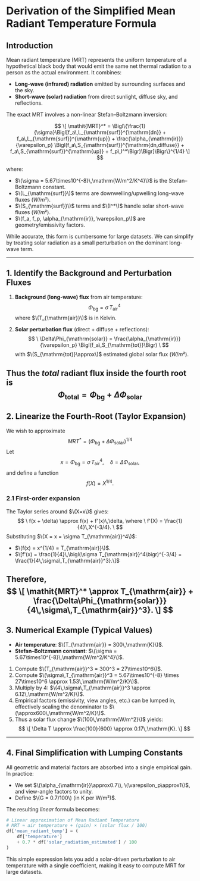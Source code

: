 # Derivation of the Simplified Mean Radiant Temperature Formula

## Introduction

Mean radiant temperature (MRT) represents the uniform temperature of a hypothetical black body that would emit the same net thermal radiation to a person as the actual environment.  It combines:

- **Long-wave (infrared) radiation** emitted by surrounding surfaces and the sky.
- **Short-wave (solar) radiation** from direct sunlight, diffuse sky, and reflections.

The exact MRT involves a non-linear Stefan–Boltzmann inversion:

$$
\[
\mathit{MRT}^* = \Bigl\{\frac{1}{\sigma}\Bigl[f_a\,L_{\mathrm{surf}}^{\mathrm{dn}} + f_a\,L_{\mathrm{surf}}^{\mathrm{up}} + \frac{\alpha_{\mathrm{ir}}}{\varepsilon_p} \Bigl(f_a\,S_{\mathrm{surf}}^{\mathrm{dn,diffuse}} + f_a\,S_{\mathrm{surf}}^{\mathrm{up}} + f_p\,I^*\Bigr)\Bigr]\Bigr\}^{1/4}
\]
$$

where:


- $\(\sigma = 5.67\times10^{-8}\,\mathrm{W/m^2/K^4}\)$ is the Stefan–Boltzmann constant.
- $\(L_{\mathrm{surf}}\)$ terms are downwelling/upwelling long-wave fluxes $(W/m²)$.
- $\(S_{\mathrm{surf}}\)$ terms and $\(I^*\)$ handle solar short-wave fluxes $(W/m²)$.
- $\(f_a, f_p, \alpha_{\mathrm{ir}}, \varepsilon_p\)$ are geometry/emissivity factors.


While accurate, this form is cumbersome for large datasets.  We can simplify by treating solar radiation as a small perturbation on the dominant long-wave term.

---

## 1. Identify the Background and Perturbation Fluxes

1. **Background (long-wave) flux** from air temperature:
$$
   \
   \Phi_{\mathrm{bg}} = \sigma\,T_{\mathrm{air}}^4
   \
$$
   where $\(T_{\mathrm{air}}\)$ is in Kelvin.

2. **Solar perturbation flux** (direct + diffuse + reflections):
   $$
   \
   \Delta\Phi_{\mathrm{solar}} = \frac{\alpha_{\mathrm{ir}}}{\varepsilon_p} \Bigl(f_a\,S_{\mathrm{tot}}\Bigr)
   \
   $$
   with $\(S_{\mathrm{tot}}\approx\)$ estimated global solar flux $(W/m²)$.

Thus the _total_ radiant flux inside the fourth root is
$$
\
\Phi_{\mathrm{total}} = \Phi_{\mathrm{bg}} + \Delta\Phi_{\mathrm{solar}}
\
$$
---

## 2. Linearize the Fourth-Root (Taylor Expansion)

We wish to approximate
$$
\
\mathit{MRT}^* = \bigl(\Phi_{\mathrm{bg}} + \Delta\Phi_{\mathrm{solar}}\bigr)^{1/4}
\
$$
Let
$$
\
  x = \Phi_{\mathrm{bg}} = \sigma\,T_{\mathrm{air}}^4,
  \quad
  \delta = \Delta\Phi_{\mathrm{solar}},
\
$$
and define a function
$$
\
  f(X) = X^{1/4}.
\
$$
### 2.1 First-order expansion

The Taylor series around $\(X=x\)$ gives:
$$
\
  f(x + \delta) \approx f(x) + f'(x)\,\delta,
\where
\
  f'(X) = \frac{1}{4}\,X^{-3/4}.
\
$$
Substituting $\(X = x = \sigma T_{\mathrm{air}}^4\)$:

- $\(f(x) = x^{1/4} = T_{\mathrm{air}}\)$.
- $\[f'(x) = \frac{1}{4}\,\bigl(\sigma T_{\mathrm{air}}^4\bigr)^{-3/4} = \frac{1}{4\,\sigma\,T_{\mathrm{air}}^3}.\]$

Therefore,
$$
\[
\mathit{MRT}^* \approx T_{\mathrm{air}} + \frac{\Delta\Phi_{\mathrm{solar}}}{4\,\sigma\,T_{\mathrm{air}}^3}.
\]
$$
---

## 3. Numerical Example (Typical Values)

- **Air temperature**: $\(T_{\mathrm{air}} = 300\,\mathrm{K}\)$.
- **Stefan–Boltzmann constant**: $\(\sigma = 5.67\times10^{-8}\,\mathrm{W/m^2/K^4}\)$.

1. Compute $\(T_{\mathrm{air}}^3 = 300^3 = 27\times10^6\)$.  
2. Compute $\(\sigma\,T_{\mathrm{air}}^3 = 5.67\times10^{-8} \times 27\times10^6 \approx 1.53\,\mathrm{W/m^2/K}\)$.  
3. Multiply by 4: $\(4\,\sigma\,T_{\mathrm{air}}^3 \approx 6.12\,\mathrm{W/m^2/K}\)$.  
4. Empirical factors (emissivity, view angles, etc.) can be lumped in, effectively scaling the denominator to $\(\approx600\,\mathrm{W/m^2/K}\)$.  
5. Thus a solar flux change $\(100\,\mathrm{W/m^2}\)$ yields:
$$
   \[
   \Delta T \approx \frac{100}{600} \approx 0.17\,\mathrm{K}.
   \]
$$
---

## 4. Final Simplification with Lumping Constants

All geometric and material factors are absorbed into a single empirical gain.  In practice:

- We set $\(\alpha_{\mathrm{ir}}\approx0.7\), \(\varepsilon_p\approx1\)$, and view-angle factors to unity.
- Define $\(G = 0.7/100\) (in K per W/m²)$.

The resulting _linear_ formula becomes:

```python
# Linear approximation of Mean Radiant Temperature
# MRT ≈ air temperature + (gain) × (solar flux / 100)
df['mean_radiant_temp'] = (
    df['temperature']
    + 0.7 * df['solar_radiation_estimated'] / 100
)
```

This simple expression lets you add a solar-driven perturbation to air temperature with a single coefficient, making it easy to compute MRT for large datasets.